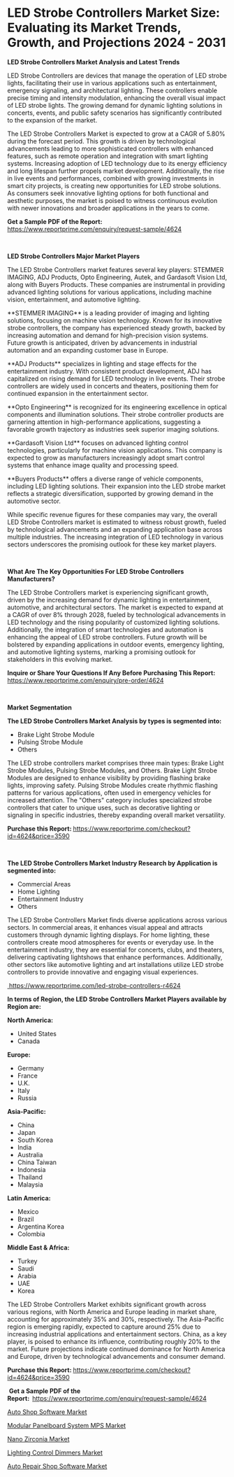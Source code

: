 <p><h1>LED Strobe Controllers Market Size: Evaluating its Market Trends, Growth, and Projections 2024 - 2031</h1></p><p><strong>LED Strobe Controllers Market Analysis and Latest Trends</strong></p>
<p><p>LED Strobe Controllers are devices that manage the operation of LED strobe lights, facilitating their use in various applications such as entertainment, emergency signaling, and architectural lighting. These controllers enable precise timing and intensity modulation, enhancing the overall visual impact of LED strobe lights. The growing demand for dynamic lighting solutions in concerts, events, and public safety scenarios has significantly contributed to the expansion of the market.</p><p>The LED Strobe Controllers Market is expected to grow at a CAGR of 5.80% during the forecast period. This growth is driven by technological advancements leading to more sophisticated controllers with enhanced features, such as remote operation and integration with smart lighting systems. Increasing adoption of LED technology due to its energy efficiency and long lifespan further propels market development. Additionally, the rise in live events and performances, combined with growing investments in smart city projects, is creating new opportunities for LED strobe solutions. As consumers seek innovative lighting options for both functional and aesthetic purposes, the market is poised to witness continuous evolution with newer innovations and broader applications in the years to come.</p></p>
<p><strong>Get a Sample PDF of the Report:&nbsp;</strong> <a href="https://www.reportprime.com/enquiry/request-sample/4624">https://www.reportprime.com/enquiry/request-sample/4624</a></p>
<p>&nbsp;</p>
<p><strong>LED Strobe Controllers Major Market Players</strong></p>
<p><p>The LED Strobe Controllers market features several key players: STEMMER IMAGING, ADJ Products, Opto Engineering, Autek, and Gardasoft Vision Ltd, along with Buyers Products. These companies are instrumental in providing advanced lighting solutions for various applications, including machine vision, entertainment, and automotive lighting.</p><p>**STEMMER IMAGING** is a leading provider of imaging and lighting solutions, focusing on machine vision technology. Known for its innovative strobe controllers, the company has experienced steady growth, backed by increasing automation and demand for high-precision vision systems. Future growth is anticipated, driven by advancements in industrial automation and an expanding customer base in Europe.</p><p>**ADJ Products** specializes in lighting and stage effects for the entertainment industry. With consistent product development, ADJ has capitalized on rising demand for LED technology in live events. Their strobe controllers are widely used in concerts and theaters, positioning them for continued expansion in the entertainment sector.</p><p>**Opto Engineering** is recognized for its engineering excellence in optical components and illumination solutions. Their strobe controller products are garnering attention in high-performance applications, suggesting a favorable growth trajectory as industries seek superior imaging solutions.</p><p>**Gardasoft Vision Ltd** focuses on advanced lighting control technologies, particularly for machine vision applications. This company is expected to grow as manufacturers increasingly adopt smart control systems that enhance image quality and processing speed.</p><p>**Buyers Products** offers a diverse range of vehicle components, including LED lighting solutions. Their expansion into the LED strobe market reflects a strategic diversification, supported by growing demand in the automotive sector.</p><p>While specific revenue figures for these companies may vary, the overall LED Strobe Controllers market is estimated to witness robust growth, fueled by technological advancements and an expanding application base across multiple industries. The increasing integration of LED technology in various sectors underscores the promising outlook for these key market players.</p></p>
<p>&nbsp;</p>
<p><strong>What Are The Key Opportunities For LED Strobe Controllers Manufacturers?</strong></p>
<p><p>The LED Strobe Controllers market is experiencing significant growth, driven by the increasing demand for dynamic lighting in entertainment, automotive, and architectural sectors. The market is expected to expand at a CAGR of over 8% through 2028, fueled by technological advancements in LED technology and the rising popularity of customized lighting solutions. Additionally, the integration of smart technologies and automation is enhancing the appeal of LED strobe controllers. Future growth will be bolstered by expanding applications in outdoor events, emergency lighting, and automotive lighting systems, marking a promising outlook for stakeholders in this evolving market.</p></p>
<p><strong>Inquire or Share Your Questions If Any Before Purchasing This Report:</strong> <a href="https://www.reportprime.com/enquiry/pre-order/4624">https://www.reportprime.com/enquiry/pre-order/4624</a></p>
<p>&nbsp;</p>
<p><strong>Market Segmentation</strong></p>
<p><strong>The LED Strobe Controllers Market Analysis by types is segmented into:</strong></p>
<p><ul><li>Brake Light Strobe Module</li><li>Pulsing Strobe Module</li><li>Others</li></ul></p>
<p><p>The LED strobe controllers market comprises three main types: Brake Light Strobe Modules, Pulsing Strobe Modules, and Others. Brake Light Strobe Modules are designed to enhance visibility by providing flashing brake lights, improving safety. Pulsing Strobe Modules create rhythmic flashing patterns for various applications, often used in emergency vehicles for increased attention. The "Others" category includes specialized strobe controllers that cater to unique uses, such as decorative lighting or signaling in specific industries, thereby expanding overall market versatility.</p></p>
<p><strong>Purchase this Report:&nbsp;</strong><a href="https://www.reportprime.com/checkout?id=4624&price=3590">https://www.reportprime.com/checkout?id=4624&price=3590</a></p>
<p>&nbsp;</p>
<p><strong>The LED Strobe Controllers Market Industry Research by Application is segmented into:</strong></p>
<p><ul><li>Commercial Areas</li><li>Home Lighting</li><li>Entertainment Industry</li><li>Others</li></ul></p>
<p><p>The LED Strobe Controllers Market finds diverse applications across various sectors. In commercial areas, it enhances visual appeal and attracts customers through dynamic lighting displays. For home lighting, these controllers create mood atmospheres for events or everyday use. In the entertainment industry, they are essential for concerts, clubs, and theaters, delivering captivating lightshows that enhance performances. Additionally, other sectors like automotive lighting and art installations utilize LED strobe controllers to provide innovative and engaging visual experiences.</p></p>
<p><a href="https://www.reportprime.com/led-strobe-controllers-r4624">&nbsp;https://www.reportprime.com/led-strobe-controllers-r4624</a></p>
<p><strong>In terms of Region, the LED Strobe Controllers Market Players available by Region are:</strong></p>
<p>
    <p> <strong> North America: </strong>
        <ul>
            <li>United States</li>
            <li>Canada</li>
        </ul>
        </p> 
    <p> <strong> Europe: </strong>
        <ul>
            <li>Germany</li>
            <li>France</li>
            <li>U.K.</li>
            <li>Italy</li>
            <li>Russia</li>
        </ul>
        </p> 
    <p> <strong> Asia-Pacific: </strong>
        <ul>
            <li>China</li>
            <li>Japan</li>
            <li>South Korea</li>
            <li>India</li>
            <li>Australia</li>
            <li>China Taiwan</li>
            <li>Indonesia</li>
            <li>Thailand</li>
            <li>Malaysia</li>
        </ul>
        </p> 
    <p> <strong> Latin America: </strong>
        <ul>
            <li>Mexico</li>
            <li>Brazil</li>
            <li>Argentina Korea</li>
            <li>Colombia</li>
        </ul>
        </p> 
    <p> <strong> Middle East & Africa: </strong>
        <ul>
            <li>Turkey</li>
            <li>Saudi</li>
            <li>Arabia</li>
            <li>UAE</li>
            <li>Korea</li>
        </ul>
    </p>
    </p>
<p><p>The LED Strobe Controllers Market exhibits significant growth across various regions, with North America and Europe leading in market share, accounting for approximately 35% and 30%, respectively. The Asia-Pacific region is emerging rapidly, expected to capture around 25% due to increasing industrial applications and entertainment sectors. China, as a key player, is poised to enhance its influence, contributing roughly 20% to the market. Future projections indicate continued dominance for North America and Europe, driven by technological advancements and consumer demand.</p></p>
<p><strong>Purchase this Report: </strong><a href="https://www.reportprime.com/checkout?id=4624&price=3590">https://www.reportprime.com/checkout?id=4624&price=3590</a></p>
<p>&nbsp;<strong>Get a Sample PDF of the Report:&nbsp;&nbsp;</strong><a href="https://www.reportprime.com/enquiry/request-sample/4624">https://www.reportprime.com/enquiry/request-sample/4624</a></p>
<p><strong></strong></p>
<p><p><a href="https://www.linkedin.com/pulse/global-auto-shop-software-market-sector2024-2031-metrics-qhwoe?trackingId=EUBRNwTpQOWLb0h3eG0%2B%2Bw%3D%3D">Auto Shop Software Market</a></p><p><a href="https://github.com/SanjidaMahmud54/Market-Research-Report-List-1/blob/main/modular-panelboard-system-mps-market.md">Modular Panelboard System MPS Market</a></p><p><a href="https://issuu.com/reportprime-2/docs/nano-zirconia-market-size-2030.pptx_7a781b9d49bba7">Nano Zirconia Market</a></p><p><a href="https://github.com/WashimHussain441/Market-Research-Report-List-1/blob/main/lighting-control-dimmers-market.md">Lighting Control Dimmers Market</a></p><p><a href="https://www.linkedin.com/pulse/unlocking-growth-potential-market-strategic-analysis-cmqee?trackingId=YhikyRBnReKW0fneNifB7Q%3D%3D">Auto Repair Shop Software Market</a></p></p>